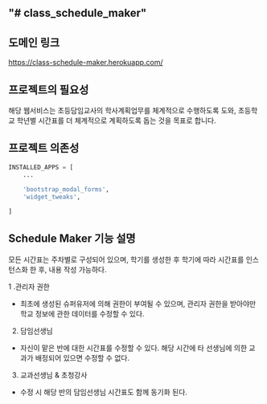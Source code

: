 "# class_schedule_maker" 
------------------------

도메인 링크
------------------------
https://class-schedule-maker.herokuapp.com/

프로젝트의 필요성
------------------------
해당 웹서비스는 초등담임교사의 학사계획업무를 체계적으로 수행하도록 도와, 초등학교 학년별 시간표를 더 체계적으로 계획하도록 돕는 것을 목표로 합니다.

프로젝트 의존성
-----------------------
```python
INSTALLED_APPS = [
	...
	
    'bootstrap_modal_forms',
    'widget_tweaks',

]
```

Schedule Maker 기능 설명
------------------------
모든 시간표는 주차별로 구성되어 있으며, 학기를 생성한 후 학기에 따라 시간표를 인스턴스화 한 후, 내용 작성 가능하다.

1 .관리자 권한 
- 최초에 생성된 슈퍼유저에 의해 권한이 부여될 수 있으며, 관리자 권한을 받아야만 학교 정보에 관한 데이터를 수정할 수 있다.

2. 담임선생님 
- 자신이 맡은 반에 대한 시간표를 수정할 수 있다. 해당 시간에 타 선생님에 의한 교과가 배정되어 있으면 수정할 수 없다.

3. 교과선생님 & 초청강사 
- 수정 시 해당 반의 담임선생님 시간표도 함께 동기화 된다.
